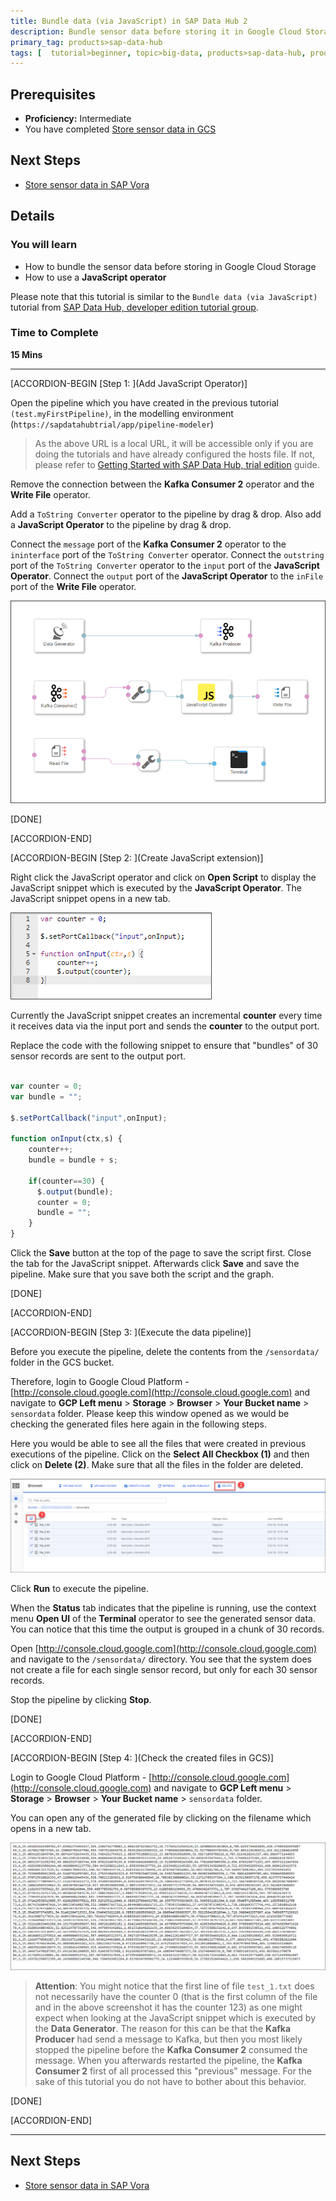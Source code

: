 ```yaml
---
title: Bundle data (via JavaScript) in SAP Data Hub 2
description: Bundle sensor data before storing it in Google Cloud Storage by using SAP Data Hub, trial edition.
primary_tag: products>sap-data-hub
tags: [  tutorial>beginner, topic>big-data, products>sap-data-hub, products>sap-vora ]
---
```


## Prerequisites  
 - **Proficiency:** Intermediate
 - You have completed [Store sensor data in GCS](https://developers.sap.com/germany/tutorials/datahub-trial-v2-pipelines-part03.html)

## Next Steps
- [Store sensor data in SAP Vora](https://developers.sap.com/germany/tutorials/datahub-trial-v2-pipelines-part05.html)

## Details
### You will learn  
- How to bundle the sensor data before storing in Google Cloud Storage
- How to use a **JavaScript operator**

Please note that this tutorial is similar to the `Bundle data (via JavaScript)` tutorial from [SAP Data Hub, developer edition tutorial group](https://www.sap.com/developer/groups/datahub-pipelines.html).

### Time to Complete
**15 Mins**

---

[ACCORDION-BEGIN [Step 1: ](Add JavaScript Operator)]

Open the pipeline which you have created in the previous tutorial `(test.myFirstPipeline)`, in the modelling environment (`https://sapdatahubtrial/app/pipeline-modeler`)

>As the above URL is a local URL, it will be accessible only if you are doing the tutorials and have already configured the hosts file. If not, please refer to [Getting Started with SAP Data Hub, trial edition](https://caldocs.hana.ondemand.com/caldocs/help/Getting_Started_Data_Hub_23.pdf) guide.

Remove the connection between the **Kafka Consumer 2** operator and the **Write File** operator.

Add a `ToString Converter` operator to the pipeline by drag & drop. Also add a **JavaScript Operator** to the pipeline by drag & drop.

Connect the `message` port of the **Kafka Consumer 2** operator to the `ininterface` port of the `ToString Converter` operator. Connect the `outstring` port of the `ToString Converter` operator to the `input` port of the **JavaScript Operator**. Connect the `output` port of the **JavaScript Operator** to the `inFile` port of the **Write File** operator.

![picture1](datahub-trial-v2-pipelines-part04-1.png)

[DONE]

[ACCORDION-END]

[ACCORDION-BEGIN [Step 2: ](Create JavaScript extension)]

Right click the JavaScript operator and click on **Open Script** to display the JavaScript snippet which is executed by the **JavaScript Operator**. The JavaScript snippet opens in a new tab.

![picture2](datahub-trial-v2-pipelines-part04-2.png)

Currently the JavaScript snippet creates an incremental **counter** every time it receives data via the input port and sends the **counter** to the output port.

Replace the code with the following snippet to ensure that "bundles" of 30 sensor records are sent to the output port.

```javascript

var counter = 0;
var bundle = "";

$.setPortCallback("input",onInput);

function onInput(ctx,s) {
    counter++;
    bundle = bundle + s;

    if(counter==30) {
      $.output(bundle);
      counter = 0;
      bundle = "";
    }
}
```
Click the **Save** button at the top of the page to save the script first. Close the tab for the JavaScript snippet. Afterwards click **Save** and save the pipeline. Make sure that you save both the script and the graph.

[DONE]

[ACCORDION-END]


[ACCORDION-BEGIN [Step 3: ](Execute the data pipeline)]

Before you execute the pipeline, delete the contents from the `/sensordata/` folder in the GCS bucket.

Therefore, login to Google Cloud Platform - [http://console.cloud.google.com](http://console.cloud.google.com) and navigate to **GCP Left menu** > **Storage** > **Browser** > **Your Bucket name** > `sensordata` folder. Please keep this window opened as we would be checking the generated files here again in the following steps.

Here you would be able to see all the files that were created in previous executions of the pipeline. Click on the **Select All Checkbox (1)** and then click on  **Delete (2)**. Make sure that all the files in the folder are deleted.

![picture3](datahub-trial-v2-pipelines-part04-3.png)

Click **Run** to execute the pipeline.

When the **Status** tab indicates that the pipeline is running, use the context menu **Open UI** of the **Terminal** operator to see the generated sensor data. You can notice that this time the output is grouped in a chunk of 30 records.

Open [http://console.cloud.google.com](http://console.cloud.google.com) and navigate to the `/sensordata/` directory. You see that the system does not create a file for each single sensor record, but only for each 30 sensor records.

Stop the pipeline by clicking **Stop**.

[DONE]

[ACCORDION-END]

[ACCORDION-BEGIN [Step 4: ](Check the created files in GCS)]

Login to Google Cloud Platform - [http://console.cloud.google.com](http://console.cloud.google.com) and navigate to **GCP Left menu** > **Storage** > **Browser** > **Your Bucket name** > `sensordata` folder.

You can open any of the generated file by clicking on the filename which opens in a new tab.

![picture4](datahub-trial-v2-pipelines-part04-4.png)

>**Attention**: You might notice that the first line of file `test_1.txt` does not necessarily have the counter 0 (that is the first column of the file and in the above screenshot it has the counter 123) as one might expect when looking at the JavaScript snippet which is executed by the **Data Generator**. The reason for this can be that the **Kafka Producer** had send a message to Kafka, but then you most likely stopped the pipeline before the **Kafka Consumer 2** consumed the message. When you afterwards restarted the pipeline, the **Kafka Consumer 2** first of all processed this "previous" message. For the sake of this tutorial you do not have to bother about this behavior.

[DONE]

[ACCORDION-END]

---

## Next Steps
- [Store sensor data in SAP Vora](https://developers.sap.com/germany/tutorials/datahub-trial-v2-pipelines-part05.html)
